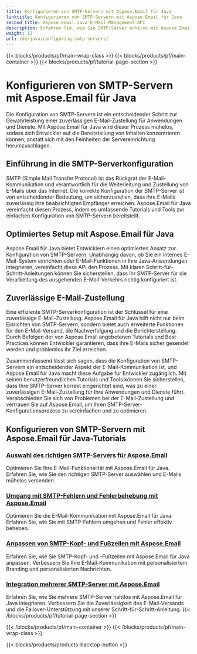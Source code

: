 ```yaml
---
title: Konfigurieren von SMTP-Servern mit Aspose.Email für Java
linktitle: Konfigurieren von SMTP-Servern mit Aspose.Email für Java
second_title: Aspose.Email Java E-Mail-Management-API
description: Erfahren Sie, wie Sie SMTP-Server mühelos mit Aspose.Email für Java konfigurieren. Schritt-für-Schritt-Anleitungen für eine reibungslose E-Mail-Zustellung.
weight: 12
url: /de/java/configuring-smtp-servers/
---
```


{{< blocks/products/pf/main-wrap-class >}}
{{< blocks/products/pf/main-container >}}
{{< blocks/products/pf/tutorial-page-section >}}

# Konfigurieren von SMTP-Servern mit Aspose.Email für Java



Die Konfiguration von SMTP-Servern ist ein entscheidender Schritt zur Gewährleistung einer zuverlässigen E-Mail-Zustellung für Anwendungen und Dienste. Mit Aspose.Email für Java wird dieser Prozess mühelos, sodass sich Entwickler auf die Bereitstellung von Inhalten konzentrieren können, anstatt sich mit den Feinheiten der Servereinrichtung herumzuschlagen.

## Einführung in die SMTP-Serverkonfiguration

SMTP (Simple Mail Transfer Protocol) ist das Rückgrat der E-Mail-Kommunikation und verantwortlich für die Weiterleitung und Zustellung von E-Mails über das Internet. Die korrekte Konfiguration der SMTP-Server ist von entscheidender Bedeutung, um sicherzustellen, dass Ihre E-Mails zuverlässig ihre beabsichtigten Empfänger erreichen. Aspose.Email für Java vereinfacht diesen Prozess, indem es umfassende Tutorials und Tools zur einfachen Konfiguration von SMTP-Servern bereitstellt.

## Optimiertes Setup mit Aspose.Email für Java

Aspose.Email für Java bietet Entwicklern einen optimierten Ansatz zur Konfiguration von SMTP-Servern. Unabhängig davon, ob Sie ein internes E-Mail-System einrichten oder E-Mail-Funktionen in Ihre Java-Anwendungen integrieren, vereinfacht diese API den Prozess. Mit klaren Schritt-für-Schritt-Anleitungen können Sie sicherstellen, dass Ihr SMTP-Server für die Verarbeitung des ausgehenden E-Mail-Verkehrs richtig konfiguriert ist.

## Zuverlässige E-Mail-Zustellung

Eine effiziente SMTP-Serverkonfiguration ist der Schlüssel für eine zuverlässige E-Mail-Zustellung. Aspose.Email für Java hilft nicht nur beim Einrichten von SMTP-Servern, sondern bietet auch erweiterte Funktionen für den E-Mail-Versand, die Nachverfolgung und die Berichterstellung. Durch Befolgen der von Aspose.Email angebotenen Tutorials und Best Practices können Entwickler garantieren, dass ihre E-Mails sicher gesendet werden und problemlos ihr Ziel erreichen.

Zusammenfassend lässt sich sagen, dass die Konfiguration von SMTP-Servern ein entscheidender Aspekt der E-Mail-Kommunikation ist, und Aspose.Email für Java macht diese Aufgabe für Entwickler zugänglich. Mit seinen benutzerfreundlichen Tutorials und Tools können Sie sicherstellen, dass Ihre SMTP-Server korrekt eingerichtet sind, was zu einer zuverlässigen E-Mail-Zustellung für Ihre Anwendungen und Dienste führt. Verabschieden Sie sich von Problemen bei der E-Mail-Zustellung und vertrauen Sie auf Aspose.Email, um Ihren SMTP-Server-Konfigurationsprozess zu vereinfachen und zu optimieren.

## Konfigurieren von SMTP-Servern mit Aspose.Email für Java-Tutorials
### [Auswahl des richtigen SMTP-Servers für Aspose.Email](./choosing-the-right-smtp-server/)
Optimieren Sie Ihre E-Mail-Funktionalität mit Aspose.Email für Java. Erfahren Sie, wie Sie den richtigen SMTP-Server auswählen und E-Mails mühelos versenden.
### [Umgang mit SMTP-Fehlern und Fehlerbehebung mit Aspose.Email](./handling-smtp-errors-and-troubleshooting/)
Optimieren Sie die E-Mail-Kommunikation mit Aspose.Email für Java. Erfahren Sie, wie Sie mit SMTP-Fehlern umgehen und Fehler effektiv beheben.
### [Anpassen von SMTP-Kopf- und Fußzeilen mit Aspose.Email](./customizing-smtp-headers-and-footers/)
Erfahren Sie, wie Sie SMTP-Kopf- und -Fußzeilen mit Aspose.Email für Java anpassen. Verbessern Sie Ihre E-Mail-Kommunikation mit personalisiertem Branding und personalisierten Nachrichten.
### [Integration mehrerer SMTP-Server mit Aspose.Email](./integrating-multiple-smtp-servers/)
Erfahren Sie, wie Sie mehrere SMTP-Server nahtlos mit Aspose.Email für Java integrieren. Verbessern Sie die Zuverlässigkeit des E-Mail-Versands und die Failover-Unterstützung mit unserer Schritt-für-Schritt-Anleitung.
{{< /blocks/products/pf/tutorial-page-section >}}

{{< /blocks/products/pf/main-container >}}
{{< /blocks/products/pf/main-wrap-class >}}

{{< blocks/products/products-backtop-button >}}
